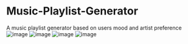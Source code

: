 # Music-Playlist-Generator
A music playlist generator based on  users mood and artist preference
![image](https://github.com/Adithi07/Music-Playlist-Generator/assets/152624176/d8439fe2-b2e6-46d7-9e93-492154db34c6)
![image](https://github.com/Adithi07/Music-Playlist-Generator/assets/152624176/55f20ffb-7fc3-4f0f-a7da-7eb8c7ed0b8a)
![image](https://github.com/Adithi07/Music-Playlist-Generator/assets/152624176/f61fd20c-ca04-44be-a7f9-e6bb92cfe75d)
![image](https://github.com/Adithi07/Music-Playlist-Generator/assets/152624176/842851db-458c-4803-956d-701d6a6c1a01)
